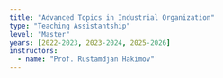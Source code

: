 ```yaml
---
title: "Advanced Topics in Industrial Organization"
type: "Teaching Assistantship"
level: "Master"
years: [2022-2023, 2023-2024, 2025-2026]
instructors:
  - name: "Prof. Rustamdjan Hakimov"
---
```

